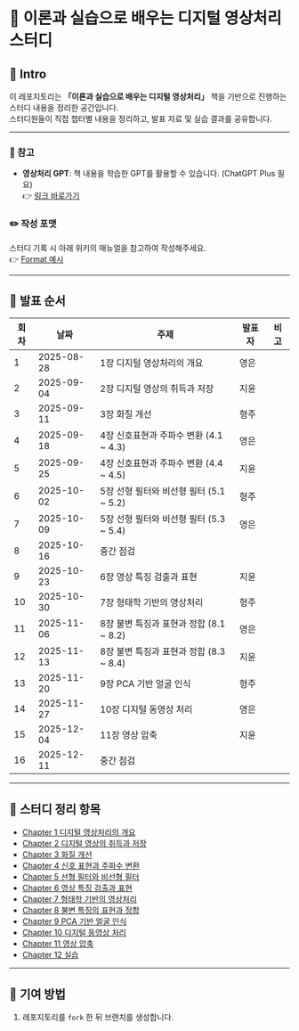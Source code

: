 # 📖 이론과 실습으로 배우는 디지털 영상처리 스터디

## 📌 Intro

이 레포지토리는 **「이론과 실습으로 배우는 디지털 영상처리」** 책을 기반으로 진행하는 스터디 내용을 정리한 공간입니다.  
스터디원들이 직접 챕터별 내용을 정리하고, 발표 자료 및 실습 결과를 공유합니다.  

---

### 🔎 참고
- **영상처리 GPT**: 책 내용을 학습한 GPT를 활용할 수 있습니다. (ChatGPT Plus 필요)  
  👉 [링크 바로가기](https://chatgpt.com/g/g-689163026f10819193a22ec1db22b673-digital-image-processing)

### ✏️ 작성 포맷
스터디 기록 시 아래 위키의 매뉴얼을 참고하여 작성해주세요.  
👉 [Format 예시](https://www.notion.so/Format-X-242e4ff3b416800a9407e2eb481068cb?pvs=21)

---

## 🚀 발표 순서

| 회차 | 날짜 | 주제 | 발표자 | 비고 |
| --- | --- | --- | --- | --- |
| 1 | 2025-08-28 | 1장 디지털 영상처리의 개요 | 영은 |  |
| 2 | 2025-09-04 | 2장 디지털 영상의 취득과 저장 | 지윤 |  |
| 3 | 2025-09-11 | 3장 화질 개선 | 형주 |  |
| 4 | 2025-09-18 | 4장 신호표현과 주파수 변환 (4.1 ~ 4.3) | 영은 |  |
| 5 | 2025-09-25 | 4장 신호표현과 주파수 변환 (4.4 ~ 4.5) | 지윤 |  |
| 6 | 2025-10-02 | 5장 선형 필터와 비선형 필터 (5.1 ~ 5.2) | 형주 |  |
| 7 | 2025-10-09 | 5장 선형 필터와 비선형 필터 (5.3 ~ 5.4) | 영은 |  |
| 8 | 2025-10-16 | 중간 점검 |  |  |
| 9 | 2025-10-23 | 6장 영상 특징 검출과 표현 | 지윤 |  |
| 10 | 2025-10-30 | 7장 형태학 기반의 영상처리 | 형주 |  |
| 11 | 2025-11-06 | 8장 불변 특징과 표현과 정합 (8.1 ~ 8.2) | 영은 |  |
| 12 | 2025-11-13 | 8장 불변 특징과 표현과 정합 (8.3 ~ 8.4) | 지윤 |  |
| 13 | 2025-11-20 | 9장 PCA 기반 얼굴 인식 | 형주 |  |
| 14 | 2025-11-27 | 10장 디지털 동영상 처리 | 영은 |  |
| 15 | 2025-12-04 | 11장 영상 압축 | 지윤 |  |
| 16 | 2025-12-11 | 중간 점검 |  |  |

---

## 📂 스터디 정리 항목

- [Chapter 1 디지털 영상처리의 개요](./01-Introduction/summary.md)
- [Chapter 2 디지털 영상의 취득과 저장](./02-Acquisition/summary.md)
- [Chapter 3 화질 개선](./03-Enhancement/summary.md)
- [Chapter 4 신호 표현과 주파수 변환](./04-Frequency/summary.md)
- [Chapter 5 선형 필터와 비선형 필터](./05-Filters/summary.md)
- [Chapter 6 영상 특징 검출과 표현](./06-Features/summary.md)
- [Chapter 7 형태학 기반의 영상처리](./07-Morphology/summary.md)
- [Chapter 8 불변 특징의 표현과 정합](./08-Invariant/summary.md)
- [Chapter 9 PCA 기반 얼굴 인식](./09-PCA-Face/summary.md)
- [Chapter 10 디지털 동영상 처리](./10-Video/summary.md)
- [Chapter 11 영상 압축](./11-Compression/summary.md)
- [Chapter 12 실습](./12-Practice/summary.md)

---

## 🙌 기여 방법

1. 레포지토리를 `fork` 한 뒤 브랜치를 생성합니다.  
